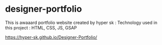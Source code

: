 # designer-portfolio

This is awaaard portfolio website created by hyper sk : 
Technology used in this project :
HTML, CSS, JS, GSAP 

https://hyper-sk.github.io/Designer-Portfolio/
